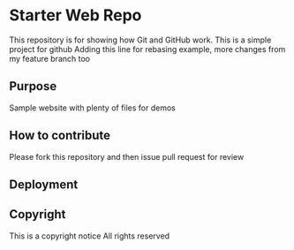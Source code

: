 # Starter Web Repo

This repository is for showing how Git and GitHub work. This is a simple project for github
Adding this line for rebasing example, more changes from my feature branch too

## Purpose

Sample website with plenty of files for demos

## How to contribute
Please fork this repository and then issue pull request for review

## Deployment

## Copyright

This is a copyright notice All rights reserved